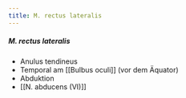 ```yaml
---
title: M. rectus lateralis
---
```

##### M. rectus lateralis
*   Anulus tendineus
*   Temporal am [[Bulbus oculi]] (vor dem Äquator)
*   Abduktion
*   [[N. abducens (VI)]]